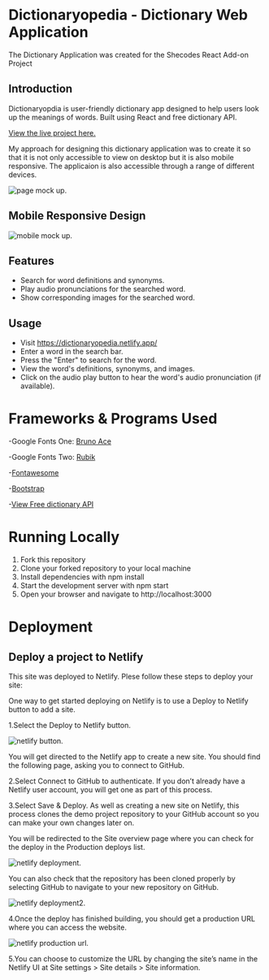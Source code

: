 # Dictionaryopedia - Dictionary Web Application

The Dictionary Application was created for the Shecodes React Add-on Project

## Introduction

Dictionaryopdia is user-friendly dictionary app designed to help users look up the meanings of words. Built using React and free dictionary API.

[View the live project here.](https://dictionaryopedia.netlify.app/)

My approach for designing this dictionary application was to create it so that it is not only accessible to view on desktop but it is also mobile responsive. The applicaion is also accessible through a range of different devices.

![page mock up.](/src/images/dictionary-mockup.png)

## Mobile Responsive Design

![mobile mock up.](/src/images/mobile-mockup.png)

## Features

- Search for word definitions and synonyms.
- Play audio pronunciations for the searched word.
- Show corresponding images for the searched word.

## Usage

- Visit https://dictionaryopedia.netlify.app/
- Enter a word in the search bar.
- Press the "Enter" to search for the word.
- View the word's definitions, synonyms, and images.
- Click on the audio play button to hear the word's audio pronunciation (if available).

# Frameworks & Programs Used

-Google Fonts One: [Bruno Ace](https://fonts.google.com/specimen/Bruno+Ace+SC?query=bruno+ace)

-Google Fonts Two: [Rubik](https://fonts.google.com/specimen/Rubik?query=rubik)

-[Fontawesome](https://fontawesome.com/)

-[Bootstrap](https://getbootstrap.com/)

-[View Free dictionary API](https://dictionaryapi.dev/)

# Running Locally

1. Fork this repository
2. Clone your forked repository to your local machine
3. Install dependencies with npm install
4. Start the development server with npm start
5. Open your browser and navigate to http://localhost:3000

# Deployment

## Deploy a project to Netlify

This site was deployed to Netlify. Plese follow these steps to deploy your site:

One way to get started deploying on Netlify is to use a Deploy to Netlify button to add a site.

1.Select the Deploy to Netlify button.

![netlify button.](/src/images/deploy-button.png)

You will get directed to the Netlify app to create a new site. You should find the following page, asking you to connect to GitHub.

2.Select Connect to GitHub to authenticate. If you don’t already have a Netlify user account, you will get one as part of this process.

3.Select Save & Deploy. As well as creating a new site on Netlify, this process clones the demo project repository to your GitHub account so you can make your own changes later on.

You will be redirected to the Site overview page where you can check for the deploy in the Production deploys list.

![netlify deployment.](/src/images/github-2.png)

You can also check that the repository has been cloned properly by selecting GitHub to navigate to your new repository on GitHub.

![netlify deployment2.](/src/images/github-1.png)

4.Once the deploy has finished building, you should get a production URL where you can access the website.

![netlify production url.](/src/images/github-3.png)

5.You can choose to customize the URL by changing the site’s name in the Netlify UI at Site settings > Site details > Site information.
